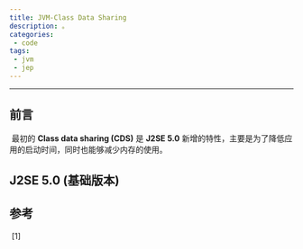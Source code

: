 ```yaml
---
title: JVM-Class Data Sharing
description: 。
categories: 
 - code
tags:
 - jvm
 - jep
---
```


------

## 前言

​	最初的 **Class data sharing (CDS)** 是 **J2SE 5.0** 新增的特性，主要是为了降低应用的启动时间，同时也能够减少内存的使用。

## J2SE 5.0 (基础版本)



## 参考

​	\[1\] [](<https://book.douban.com/subject/34907497/>)
